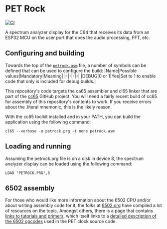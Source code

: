 # PET Rock

[![CI](https://github.com/PlummersSoftwareLLC/PETRock/actions/workflows/CI.yml/badge.svg)](https://github.com/PlummersSoftwareLLC/PETRock/actions/workflows/CI.yml)

A spectrum analyzer display for the C64 that receives its data from an ESP32 MCU on the user port that does the audio processing, FFT, etc.

## Configuring and building

Towards the top of the [`petrock.asm`](petrock.asm) file, a number of symbols can be defined that can be used to configure the build:
|Name|Possible values|Mandatory|Meaning|
|-|-|-|-|
|DEBUG|0 or 1|Yes|Set to 1 to enable code that only is included for debug builds.|

This repository's code targets the ca65 assembler and cl65 linker that are part of the [cc65](https://cc65.github.io/) GitHub project. You will need a fairly recent build of cc65 for assembly of this repository's contents to work. If you receive errors about the .literal mnemonic, this is the likely reason.

With the cc65 toolkit installed and in your PATH, you can build the application using the following command:

```text
cl65 --verbose -o petrock.prg -t none petrock.asm
```

## Loading and running

Assuming the petrock.prg file is on a disk in device 8, the spectrum analyzer display can be loaded using the following command:

```text
LOAD "PETROCK.PRG",8
```

## 6502 assembly

For those who would like more information about the 6502 CPU and/or about writing assembly code for it, the folks at [6502.org](http://www.6502.org) have compiled a lot of resources on the topic. Amongst others, there is a page that contains [links to tutorials and primers](http://www.6502.org/tutorials/), which itself links to a [detailed description of the 6502 opcodes](http://www.6502.org/tutorials/6502opcodes.html) used in the PET clock source code.
